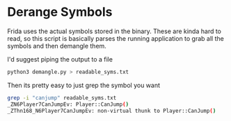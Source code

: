 # Derange Symbols

Frida uses the actual symbols stored in the binary. These are kinda hard to read, so this script is basically parses the running application to grab all the symbols and then demangle them.

I'd suggest piping the output to a file

```bash
python3 demangle.py > readable_syms.txt
```

Then its pretty easy to just grep the symbol you want


```bash
grep -i "canjump" readable_syms.txt
_ZN6Player7CanJumpEv: Player::CanJump()
_ZThn168_N6Player7CanJumpEv: non-virtual thunk to Player::CanJump()
```